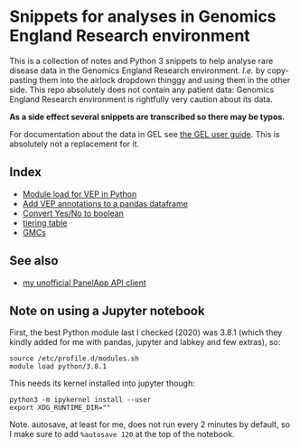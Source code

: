 # Snippets for analyses in Genomics England Research environment
This is a collection of notes and Python 3 snippets to help analyse rare disease data 
in the Genomics England Research environment. _I.e._ by copy-pasting them into the airlock dropdown thinggy and 
using them in the other side.
This repo absolutely does not contain any patient data: 
Genomics England Research environment is rightfully very caution about its data.

**As a side effect several snippets are transcribed so there may be typos.**

For documentation about the data in GEL see [the GEL user guide](https://research-help.genomicsengland.co.uk/display/GERE/Research+Environment+User+Guide).
This is absolutely not a replacement for it.

## Index

* [Module load for VEP in Python](module_load.md)
* [Add VEP annotations to a pandas dataframe](add_vep_to_pandas.md)
* [Convert Yes/No to boolean](booleanise.md)
* [tiering table](tiering_table.md)
* [GMCs](GMCs.md)

## See also

* [my unofficial PanelApp API client](https://github.com/matteoferla/PanelApp_Python3_client_API)


## Note on using a Jupyter notebook

First, the best Python module last I checked (2020) was 3.8.1
(which they kindly added for me with pandas, jupyter and labkey and few extras), so:

    source /etc/profile.d/modules.sh
    module load python/3.8.1

This needs its kernel installed into jupyter though:

    python3 -m ipykernel install --user
    export XDG_RUNTIME_DIR=""

Note. autosave, at least for me, does not run every 2 minutes by default, 
so I make sure to add `%autosave 120` at the top of the notebook.